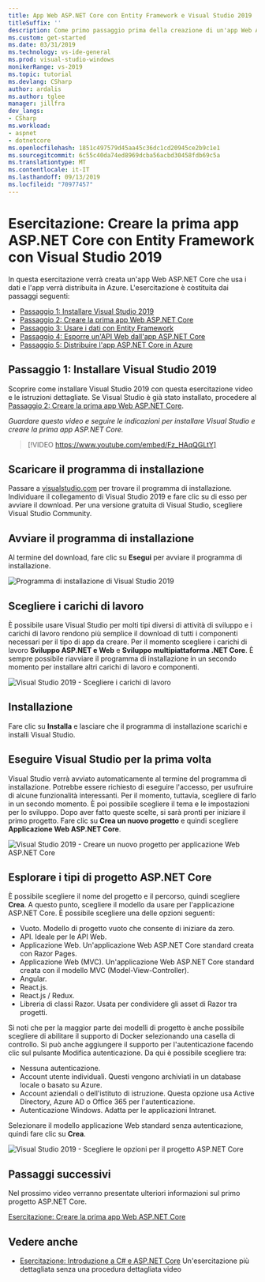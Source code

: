 ```yaml
---
title: App Web ASP.NET Core con Entity Framework e Visual Studio 2019
titleSuffix: ''
description: Come primo passaggio prima della creazione di un'app Web ASP.NET Core, scoprire come installare Visual Studio 2019 con questa esercitazione video e istruzioni dettagliate.
ms.custom: get-started
ms.date: 03/31/2019
ms.technology: vs-ide-general
ms.prod: visual-studio-windows
monikerRange: vs-2019
ms.topic: tutorial
ms.devlang: CSharp
author: ardalis
ms.author: tglee
manager: jillfra
dev_langs:
- CSharp
ms.workload:
- aspnet
- dotnetcore
ms.openlocfilehash: 1851c497579d45aa45c36dc1cd20945ce2b9c1e1
ms.sourcegitcommit: 6c55c40da74ed8969dcba56acbd30458fdb69c5a
ms.translationtype: MT
ms.contentlocale: it-IT
ms.lasthandoff: 09/13/2019
ms.locfileid: "70977457"
---
```

# <a name="tutorial-create-your-first-aspnet-core-app-using-entity-framework-with-visual-studio-2019"></a>Esercitazione: Creare la prima app ASP.NET Core con Entity Framework con Visual Studio 2019

In questa esercitazione verrà creata un'app Web ASP.NET Core che usa i dati e l'app verrà distribuita in Azure. L'esercitazione è costituita dai passaggi seguenti:

- [Passaggio 1: Installare Visual Studio 2019](#step-1-install-visual-studio-2019)
- [Passaggio 2: Creare la prima app Web ASP.NET Core](tutorial-aspnet-core-ef-step-02.md)
- [Passaggio 3: Usare i dati con Entity Framework](tutorial-aspnet-core-ef-step-03.md)
- [Passaggio 4: Esporre un'API Web dall'app ASP.NET Core](tutorial-aspnet-core-ef-step-04.md)
- [Passaggio 5: Distribuire l'app ASP.NET Core in Azure](tutorial-aspnet-core-ef-step-05.md)

## <a name="step-1-install-visual-studio-2019"></a>Passaggio 1: Installare Visual Studio 2019

Scoprire come installare Visual Studio 2019 con questa esercitazione video e le istruzioni dettagliate. Se Visual Studio è già stato installato, procedere al [Passaggio 2: Creare la prima app Web ASP.NET Core](tutorial-aspnet-core-ef-step-02.md).

_Guardare questo video e seguire le indicazioni per installare Visual Studio e creare la prima app ASP.NET Core._

> [!VIDEO https://www.youtube.com/embed/Fz_HAqQGLtY]

## <a name="download-the-installer"></a>Scaricare il programma di installazione

Passare a [visualstudio.com](https://visualstudio.com) per trovare il programma di installazione. Individuare il collegamento di Visual Studio 2019 e fare clic su di esso per avviare il download. Per una versione gratuita di Visual Studio, scegliere Visual Studio Community.

## <a name="start-the-installer"></a>Avviare il programma di installazione

Al termine del download, fare clic su **Esegui** per avviare il programma di installazione.

![Programma di installazione di Visual Studio 2019](media/vs-2019/vs2019-installer.png)

## <a name="choose-workloads"></a>Scegliere i carichi di lavoro

È possibile usare Visual Studio per molti tipi diversi di attività di sviluppo e i carichi di lavoro rendono più semplice il download di tutti i componenti necessari per il tipo di app da creare. Per il momento scegliere i carichi di lavoro **Sviluppo ASP.NET e Web** e **Sviluppo multipiattaforma .NET Core**. È sempre possibile riavviare il programma di installazione in un secondo momento per installare altri carichi di lavoro e componenti.

![Visual Studio 2019 - Scegliere i carichi di lavoro](media/vs-2019/vs2019-choose-workloads.png)

## <a name="install"></a>Installazione

Fare clic su **Installa** e lasciare che il programma di installazione scarichi e installi Visual Studio.

## <a name="run-visual-studio-for-the-first-time"></a>Eseguire Visual Studio per la prima volta

Visual Studio verrà avviato automaticamente al termine del programma di installazione. Potrebbe essere richiesto di eseguire l'accesso, per usufruire di alcune funzionalità interessanti. Per il momento, tuttavia, scegliere di farlo in un secondo momento. È poi possibile scegliere il tema e le impostazioni per lo sviluppo. Dopo aver fatto queste scelte, si sarà pronti per iniziare il primo progetto. Fare clic su **Crea un nuovo progetto** e quindi scegliere **Applicazione Web ASP.NET Core**.

![Visual Studio 2019 - Creare un nuovo progetto per applicazione Web ASP.NET Core](media/vs-2019/vs2019-create-new-project.png)

## <a name="explore-aspnet-core-project-types"></a>Esplorare i tipi di progetto ASP.NET Core

È possibile scegliere il nome del progetto e il percorso, quindi scegliere **Crea**. A questo punto, scegliere il modello da usare per l'applicazione ASP.NET Core. È possibile scegliere una delle opzioni seguenti:

- Vuoto. Modello di progetto vuoto che consente di iniziare da zero.
- API. Ideale per le API Web.
- Applicazione Web. Un'applicazione Web ASP.NET Core standard creata con Razor Pages.
- Applicazione Web (MVC). Un'applicazione Web ASP.NET Core standard creata con il modello MVC (Model-View-Controller).
- Angular.
- React.js.
- React.js / Redux.
- Libreria di classi Razor. Usata per condividere gli asset di Razor tra progetti.

Si noti che per la maggior parte dei modelli di progetto è anche possibile scegliere di abilitare il supporto di Docker selezionando una casella di controllo. Si può anche aggiungere il supporto per l'autenticazione facendo clic sul pulsante Modifica autenticazione. Da qui è possibile scegliere tra:

- Nessuna autenticazione.
- Account utente individuali. Questi vengono archiviati in un database locale o basato su Azure.
- Account aziendali o dell'istituto di istruzione. Questa opzione usa Active Directory, Azure AD o Office 365 per l'autenticazione.
- Autenticazione Windows. Adatta per le applicazioni Intranet.

Selezionare il modello applicazione Web standard senza autenticazione, quindi fare clic su **Crea**.

![Visual Studio 2019 - Scegliere le opzioni per il progetto ASP.NET Core](media/vs-2019/vs2019-choose-aspnetcore-project.png)

## <a name="next-steps"></a>Passaggi successivi

Nel prossimo video verranno presentate ulteriori informazioni sul primo progetto ASP.NET Core.

[Esercitazione: Creare la prima app Web ASP.NET Core](tutorial-aspnet-core-ef-step-02.md)

## <a name="see-also"></a>Vedere anche

- [Esercitazione: Introduzione a C# e ASP.NET Core](tutorial-aspnet-core.md) Un'esercitazione più dettagliata senza una procedura dettagliata video
